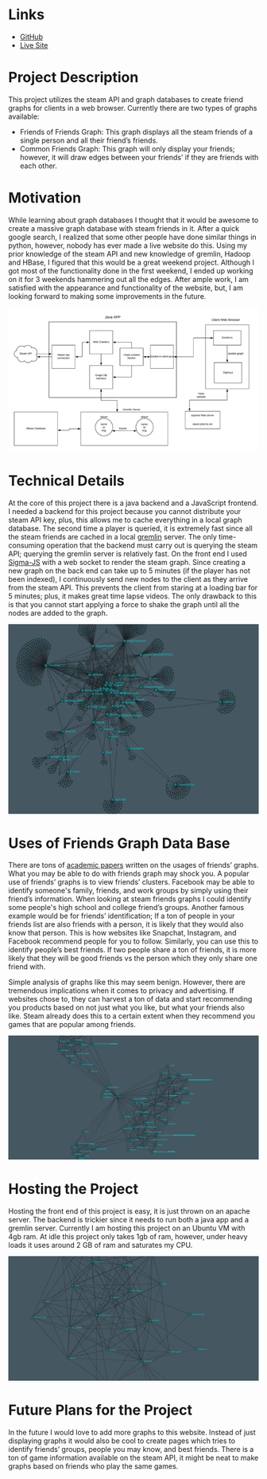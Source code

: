 <youtube src="DoDaHmyIPvQ" />

# Links

- [GitHub](https://github.com/jrtechs/SteamFriendsGraph)
- [Live Site](http://steam.jrtechs.net/)

# Project Description

This project utilizes the steam API and graph databases to create friend graphs for clients in a 
web browser. Currently there are two types of graphs available:
- Friends of Friends Graph:
    This graph displays all the steam friends of a single person and all their friend’s friends.
- Common Friends Graph:
     This graph will only display your friends; however, it will draw edges between your friends’ if 
     they are friends with each other. 

# Motivation

While learning about graph databases I thought that it would be awesome to create a massive graph
database with steam friends in it. After a quick google search, I realized that some other people have 
done similar things in python, however, nobody has ever made a live website do this. Using my prior 
knowledge of the steam API and new knowledge of gremlin, Hadoop and HBase, I figured that this would 
be a great weekend project. Although I got most of the functionality done in the first weekend, I 
ended up working on it for 3 weekends hammering out all the edges. After ample work, I am satisfied with 
the appearance and functionality of the website, but, I am looking forward to making some improvements 
in the future.


![Lucid chart diagram](media/steam/diagram.png)

# Technical Details

At the core of this project there is a java backend and a JavaScript frontend. I needed a backend for
this project because you cannot distribute your steam API key, plus, this allows me to cache everything
in a local graph database. The second time a player is queried, it is extremely fast since all the steam 
friends are cached in a local
 [gremlin](http://tinkerpop.apache.org/docs/3.0.1-incubating/) server.
The only time-consuming operation that the backend must carry out is querying the steam API; querying the
 gremlin server is relatively fast.
On the front end I used [Sigma-JS](http://sigmajs.org/) with a web socket to render the steam graph.
Since creating a new graph on the back end can take up to 5 minutes (if the player has not been indexed), 
I continuously send new nodes to
the client as they arrive from the steam API. This prevents the client from staring at a loading bar
for 5 minutes; plus, it makes great time lapse videos. The only drawback to this is that you cannot
start applying a force to shake the graph until all the nodes are added to the graph. 

![Steam friends graph](media/steam/jrtechs1.png)

# Uses of Friends Graph Data Base
 
There are tons of [academic papers](http://infolab.stanford.edu/~ullman/mmds/ch10.pdf) 
written on the usages of friends’ graphs. What you may be able to do with friends 
graph may shock you. A popular use of friends’ graphs is to view friends’ clusters. Facebook may be able
 to identify someone's family, friends, and work groups by simply using their friend’s information. When looking
at steam friends graphs I could identify some people's high school and college friend’s groups. Another
famous example would be for friends’ identification; If a ton of people in your friends list are also
friends with a person, it is likely that they would also know that person. This is how 
websites like Snapchat, Instagram, and Facebook recommend people for you to follow. Similarly, you can
use this to identify people’s best friends. If two people share a ton of friends, it is 
more likely that they will be good friends vs the person which they only share one friend with.

Simple analysis of graphs like this may seem benign. However, there are tremendous implications when it
 comes to privacy and advertising. If websites chose to, they can harvest a ton of data and start 
 recommending you products based on not just what you like, but what your friends also like. Steam
already does this to a certain extent when they recommend you games that are popular among friends. 

![Steam friends graph](media/steam/ben2.png)

# Hosting the Project

Hosting the front end of this project is easy, it is just thrown on an apache server. The backend
is trickier since it needs to run both a java app and a gremlin server. Currently I am hosting this
project on an Ubuntu VM with 4gb ram. At idle this project only takes 1gb of ram, however, under heavy 
loads it uses around 2 GB of ram and saturates my CPU.

![Steam friends graph](media/steam/jrtechs2.png)

# Future Plans for the Project

In the future I would love to add more graphs to this website. Instead of just displaying graphs it would
also be cool to create pages which tries to identify friends’ groups, people you may know, and best
friends. There is a ton of game information available on the steam API, it might be neat to make
graphs based on friends who play the same games.